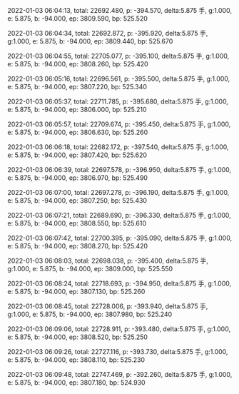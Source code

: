 2022-01-03 06:04:13, total: 22692.480, p: -394.570, delta:5.875 手, g:1.000, e: 5.875, b: -94.000, ep: 3809.590, bp: 525.520

2022-01-03 06:04:34, total: 22692.872, p: -395.920, delta:5.875 手, g:1.000, e: 5.875, b: -94.000, ep: 3809.440, bp: 525.670

2022-01-03 06:04:55, total: 22705.077, p: -395.100, delta:5.875 手, g:1.000, e: 5.875, b: -94.000, ep: 3808.260, bp: 525.420

2022-01-03 06:05:16, total: 22696.561, p: -395.500, delta:5.875 手, g:1.000, e: 5.875, b: -94.000, ep: 3807.220, bp: 525.340

2022-01-03 06:05:37, total: 22711.785, p: -395.680, delta:5.875 手, g:1.000, e: 5.875, b: -94.000, ep: 3806.000, bp: 525.210

2022-01-03 06:05:57, total: 22709.674, p: -395.450, delta:5.875 手, g:1.000, e: 5.875, b: -94.000, ep: 3806.630, bp: 525.260

2022-01-03 06:06:18, total: 22682.172, p: -397.540, delta:5.875 手, g:1.000, e: 5.875, b: -94.000, ep: 3807.420, bp: 525.620

2022-01-03 06:06:39, total: 22697.578, p: -396.950, delta:5.875 手, g:1.000, e: 5.875, b: -94.000, ep: 3806.970, bp: 525.490

2022-01-03 06:07:00, total: 22697.278, p: -396.190, delta:5.875 手, g:1.000, e: 5.875, b: -94.000, ep: 3807.250, bp: 525.430

2022-01-03 06:07:21, total: 22689.690, p: -396.330, delta:5.875 手, g:1.000, e: 5.875, b: -94.000, ep: 3808.550, bp: 525.610

2022-01-03 06:07:42, total: 22700.395, p: -395.090, delta:5.875 手, g:1.000, e: 5.875, b: -94.000, ep: 3808.270, bp: 525.420

2022-01-03 06:08:03, total: 22698.038, p: -395.400, delta:5.875 手, g:1.000, e: 5.875, b: -94.000, ep: 3809.000, bp: 525.550

2022-01-03 06:08:24, total: 22718.693, p: -394.950, delta:5.875 手, g:1.000, e: 5.875, b: -94.000, ep: 3807.130, bp: 525.260

2022-01-03 06:08:45, total: 22728.006, p: -393.940, delta:5.875 手, g:1.000, e: 5.875, b: -94.000, ep: 3807.980, bp: 525.240

2022-01-03 06:09:06, total: 22728.911, p: -393.480, delta:5.875 手, g:1.000, e: 5.875, b: -94.000, ep: 3808.520, bp: 525.250

2022-01-03 06:09:26, total: 22727.116, p: -393.730, delta:5.875 手, g:1.000, e: 5.875, b: -94.000, ep: 3808.110, bp: 525.230

2022-01-03 06:09:48, total: 22747.469, p: -392.260, delta:5.875 手, g:1.000, e: 5.875, b: -94.000, ep: 3807.180, bp: 524.930